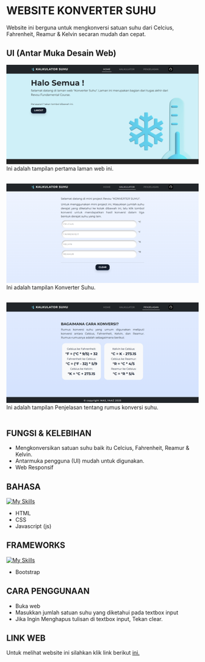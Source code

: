 # WEBSITE KONVERTER SUHU
Website ini berguna untuk mengkonversi satuan suhu dari Celcius, Fahrenheit, Reamur & Kelvin secaran mudah dan cepat.

## UI (Antar Muka Desain Web)
![Tampilan Website](res/tampilan.png)
Ini adalah tampilan pertama laman web ini.
<br>
<br>

![Tampilan Website](res/konverter.png)
Ini adalah tampilan Konverter Suhu.
<br>
<br>

![Tampilan Website](res/penjelasan.png)
Ini adalah tampilan Penjelasan tentang rumus konversi suhu.
<br>
<br>

## FUNGSI & KELEBIHAN
- Mengkonversikan satuan suhu baik itu Celcius, Fahrenheit, Reamur & Kelvin.
- Antarmuka pengguna (UI) mudah untuk digunakan.
- Web Responsif

## BAHASA
[![My Skills](https://skillicons.dev/icons?i=js,html,css)]()
- HTML
- CSS
- Javascript (js)

## FRAMEWORKS
[![My Skills](https://skillicons.dev/icons?i=bootstrap)]()
- Bootstrap

## CARA PENGGUNAAN
- Buka web
- Masukkan jumlah satuan suhu yang diketahui pada textbox input
- Jika Ingin Menghapus tulisan di textbox input, Tekan clear.

## LINK WEB
Untuk melihat website ini silahkan klik link berikut [ini.](https://masyaaz.github.io/Website-Konverter-Suhu/)
